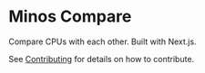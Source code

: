 # Minos Compare

Compare CPUs with each other. Built with Next.js.

See [Contributing](https://docs.minoscompare.com/docs/tutorials/contributing) for details on how to contribute.
